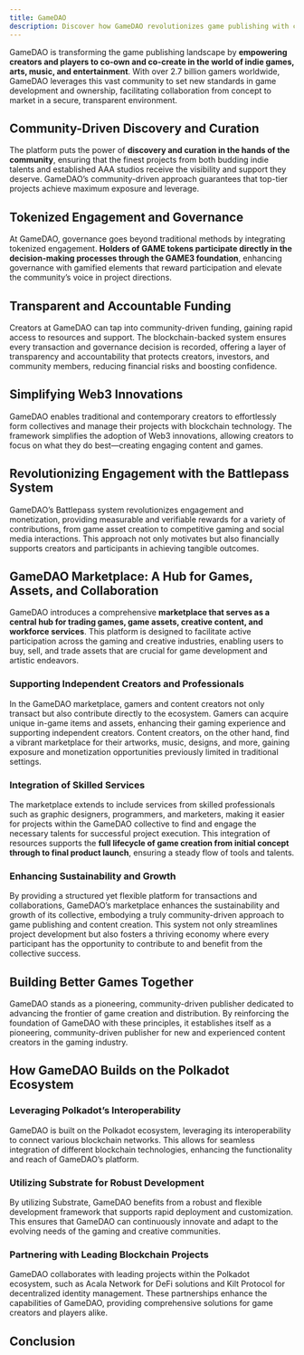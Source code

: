 ```yaml
---
title: GameDAO
description: Discover how GameDAO revolutionizes game publishing with community-driven ownership, transparent governance, and blockchain-powered collaboration.
---
```


GameDAO is transforming the game publishing landscape by **empowering creators and players to co-own and co-create in the world of indie games, arts, music, and entertainment**. With over 2.7 billion gamers worldwide, GameDAO leverages this vast community to set new standards in game development and ownership, facilitating collaboration from concept to market in a secure, transparent environment.

Community-Driven Discovery and Curation
---------------------------------------

The platform puts the power of **discovery and curation in the hands of the community**, ensuring that the finest projects from both budding indie talents and established AAA studios receive the visibility and support they deserve. GameDAO’s community-driven approach guarantees that top-tier projects achieve maximum exposure and leverage.

Tokenized Engagement and Governance
-----------------------------------

At GameDAO, governance goes beyond traditional methods by integrating tokenized engagement. **Holders of GAME tokens participate directly in the decision-making processes through the GAME3 foundation**, enhancing governance with gamified elements that reward participation and elevate the community’s voice in project directions.

Transparent and Accountable Funding
-----------------------------------

Creators at GameDAO can tap into community-driven funding, gaining rapid access to resources and support. The blockchain-backed system ensures every transaction and governance decision is recorded, offering a layer of transparency and accountability that protects creators, investors, and community members, reducing financial risks and boosting confidence.

Simplifying Web3 Innovations
----------------------------

GameDAO enables traditional and contemporary creators to effortlessly form collectives and manage their projects with blockchain technology. The framework simplifies the adoption of Web3 innovations, allowing creators to focus on what they do best—creating engaging content and games.

Revolutionizing Engagement with the Battlepass System
-----------------------------------------------------

GameDAO’s Battlepass system revolutionizes engagement and monetization, providing measurable and verifiable rewards for a variety of contributions, from game asset creation to competitive gaming and social media interactions. This approach not only motivates but also financially supports creators and participants in achieving tangible outcomes.

GameDAO Marketplace: A Hub for Games, Assets, and Collaboration
---------------------------------------------------------------

GameDAO introduces a comprehensive **marketplace that serves as a central hub for trading games, game assets, creative content, and workforce services**. This platform is designed to facilitate active participation across the gaming and creative industries, enabling users to buy, sell, and trade assets that are crucial for game development and artistic endeavors.

### Supporting Independent Creators and Professionals

In the GameDAO marketplace, gamers and content creators not only transact but also contribute directly to the ecosystem. Gamers can acquire unique in-game items and assets, enhancing their gaming experience and supporting independent creators. Content creators, on the other hand, find a vibrant marketplace for their artworks, music, designs, and more, gaining exposure and monetization opportunities previously limited in traditional settings.

### Integration of Skilled Services

The marketplace extends to include services from skilled professionals such as graphic designers, programmers, and marketers, making it easier for projects within the GameDAO collective to find and engage the necessary talents for successful project execution. This integration of resources supports the **full lifecycle of game creation from initial concept through to final product launch**, ensuring a steady flow of tools and talents.

### Enhancing Sustainability and Growth

By providing a structured yet flexible platform for transactions and collaborations, GameDAO’s marketplace enhances the sustainability and growth of its collective, embodying a truly community-driven approach to game publishing and content creation. This system not only streamlines project development but also fosters a thriving economy where every participant has the opportunity to contribute to and benefit from the collective success.

Building Better Games Together
------------------------------

GameDAO stands as a pioneering, community-driven publisher dedicated to advancing the frontier of game creation and distribution. By reinforcing the foundation of GameDAO with these principles, it establishes itself as a pioneering, community-driven publisher for new and experienced content creators in the gaming industry.

How GameDAO Builds on the Polkadot Ecosystem
--------------------------------------------

### Leveraging Polkadot’s Interoperability

GameDAO is built on the Polkadot ecosystem, leveraging its interoperability to connect various blockchain networks. This allows for seamless integration of different blockchain technologies, enhancing the functionality and reach of GameDAO’s platform.

### Utilizing Substrate for Robust Development

By utilizing Substrate, GameDAO benefits from a robust and flexible development framework that supports rapid deployment and customization. This ensures that GameDAO can continuously innovate and adapt to the evolving needs of the gaming and creative communities.

### Partnering with Leading Blockchain Projects

GameDAO collaborates with leading projects within the Polkadot ecosystem, such as Acala Network for DeFi solutions and Kilt Protocol for decentralized identity management. These partnerships enhance the capabilities of GameDAO, providing comprehensive solutions for game creators and players alike.

Conclusion
----------
